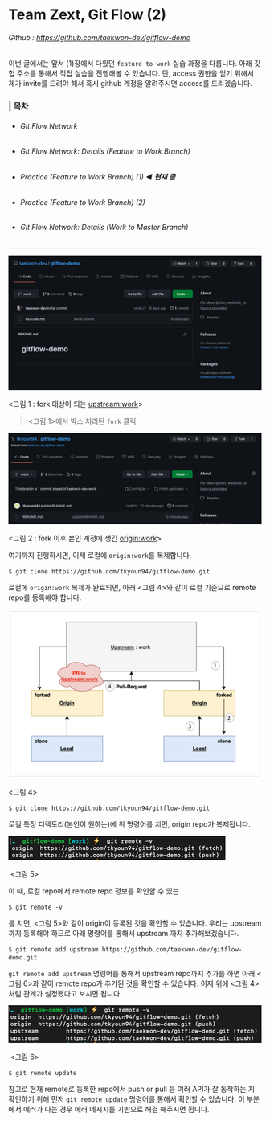 

# Team Zext, Git Flow (2) 

###### Github : https://github.com/taekwon-dev/gitflow-demo

이번 글에서는 앞서 (1)장에서 다뤘던 `feature to work` 실습 과정을 다룹니다. 아래 깃헙 주소를 통해서 직접 실습을 진행해볼 수 있습니다. 단, access 권한을 얻기 위해서 제가 invite를 드려야 해서 혹시 github 계정을 알려주시면 access를 드리겠습니다. 

### | 목차

- ###### Git Flow Network 

- ###### Git Flow Network: Details (Feature to Work Branch) 

- ###### Practice (Feature to Work Branch) (1) ◀︎ **현재 글**

- ###### Practice (Feature to Work Branch) (2)

- ###### Git Flow Network: Details (Work to Master Branch)

___

![image-20210821095921025](./imgs/gitflow_zext_(2)_1.png)

<그림 1 : fork 대상이 되는 <u>upstream:work</u>> 

> <그림 1>에서 박스 처리된 `fork` 클릭 

![image-20210821101508936](./imgs/gitflow_zext_(2)_2.png)

<그림 2 : fork 이후 본인 계정에 생긴 <u>origin:work</u>>

여기까지 진행하시면, 이제 로컬에 `origin:work`를 복제합니다. 

```shell
$ git clone https://github.com/tkyoun94/gitflow-demo.git 
```

로컬에 `origin:work` 복제가 완료되면, 아래 <그림 4>와 같이 로컬 기준으로 remote repo를 등록해야 합니다.

![image-20210820111314823](./imgs/gitflow_zext_3.png)

<그림 4>

```shell
$ git clone https://github.com/tkyoun94/gitflow-demo.git
```

로컬 특정 디렉토리(본인이 원하는)에 위 명령어를 치면, origin repo가 복제됩니다.

![image-20210823093436071](./imgs/gitflow_zext_(2)_3.png)

​														    <그림 5>

이 때, 로컬 repo에서 remote repo 정보를 확인할 수 있는 

```shell
$ git remote -v 
```

를 치면, <그림 5>와 같이 origin이 등록된 것을 확인할 수 있습니다. 우리는 upstream 까지 등록해야 하므로 아래 명령어를 통해서 upstream 까지 추가해보겠습니다.

```shell
$ git remote add upstream https://github.com/taekwon-dev/gitflow-demo.git
```

`git remote add upstream` 명령어를 통해서 upstream repo까지 추가를 하면 아래 <그림 6>과 같이 remote repo가 추가된 것을 확인할 수 있습니다. 이제 위에 <그림 4>처럼 관계가 설정됐다고 보시면 됩니다. 

![image-20210823093417544](./imgs/gitflow_zext_(2)_4.png)

​												   <그림 6>

```shell
$ git remote update
```

참고로 현재 remote로 등록한 repo에서 push or pull 등 여러 API가 잘 동작하는 지 확인하기 위해 먼저 `git remote update` 명령어를 통해서 확인할 수 있습니다. 이 부분에서 에러가 나는 경우 에러 메시지를 기반으로 해결 해주시면 됩니다.

